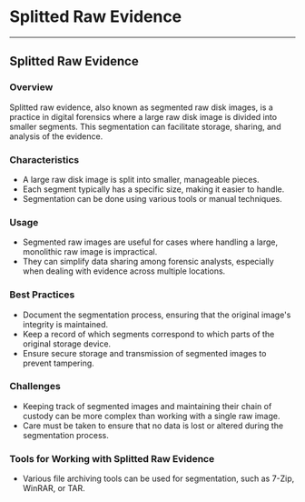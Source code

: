 # Splitted Raw Evidence

---

## Splitted Raw Evidence

### Overview
Splitted raw evidence, also known as segmented raw disk images, is a practice in digital forensics where a large raw disk image is divided into smaller segments. This segmentation can facilitate storage, sharing, and analysis of the evidence.

### Characteristics

- A large raw disk image is split into smaller, manageable pieces.
- Each segment typically has a specific size, making it easier to handle.
- Segmentation can be done using various tools or manual techniques.

### Usage

- Segmented raw images are useful for cases where handling a large, monolithic raw image is impractical.
- They can simplify data sharing among forensic analysts, especially when dealing with evidence across multiple locations.

### Best Practices

- Document the segmentation process, ensuring that the original image's integrity is maintained.
- Keep a record of which segments correspond to which parts of the original storage device.
- Ensure secure storage and transmission of segmented images to prevent tampering.

### Challenges

- Keeping track of segmented images and maintaining their chain of custody can be more complex than working with a single raw image.
- Care must be taken to ensure that no data is lost or altered during the segmentation process.

### Tools for Working with Splitted Raw Evidence

- Various file archiving tools can be used for segmentation, such as 7-Zip, WinRAR, or TAR.
